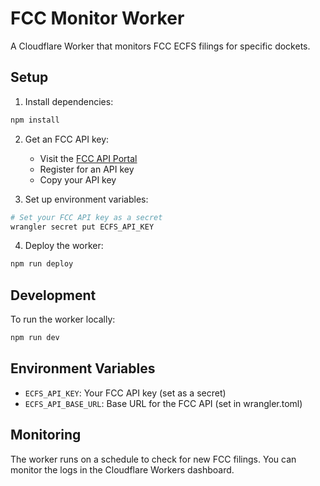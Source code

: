 # FCC Monitor Worker

A Cloudflare Worker that monitors FCC ECFS filings for specific dockets.

## Setup

1. Install dependencies:
```bash
npm install
```

2. Get an FCC API key:
   - Visit the [FCC API Portal](https://api.fcc.gov/)
   - Register for an API key
   - Copy your API key

3. Set up environment variables:
```bash
# Set your FCC API key as a secret
wrangler secret put ECFS_API_KEY
```

4. Deploy the worker:
```bash
npm run deploy
```

## Development

To run the worker locally:
```bash
npm run dev
```

## Environment Variables

- `ECFS_API_KEY`: Your FCC API key (set as a secret)
- `ECFS_API_BASE_URL`: Base URL for the FCC API (set in wrangler.toml)

## Monitoring

The worker runs on a schedule to check for new FCC filings. You can monitor the logs in the Cloudflare Workers dashboard. 